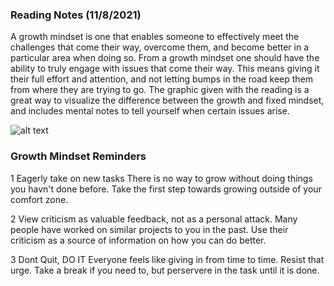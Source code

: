 ### Reading Notes (11/8/2021)



A growth mindset is one that enables someone to effectively meet the challenges that come their way, overcome them, and become better in a particular area when doing so. From a growth mindset one should have the ability to truly engage with issues that come their way. This means giving it their full effort and attention, and not letting bumps in the road keep them from where they are trying to go. The graphic given with the reading is a great way to visualize the difference between the growth and fixed mindset, and includes mental notes to tell yourself when certain issues arise. 

![alt text](https://i2.wp.com/atlassianblog.wpengine.com/wp-content/uploads/NewGrowthMindset2.png?resize=768%2C960&ssl=1)

### Growth Mindset Reminders
1 Eagerly take on new tasks
      There is no way to grow without doing things you havn't done before. Take the first step towards growing outside of your comfort zone. 
   
2 View criticism as valuable feedback, not as a personal attack. 
     Many people have worked on similar projects to you in the past. Use their criticism as a source of information on how you can do better. 
   

  3 Dont Quit, DO IT
 Everyone feels like giving in from time to time. Resist that urge. Take a break if you need to, but perservere in the task until it is done.


  
